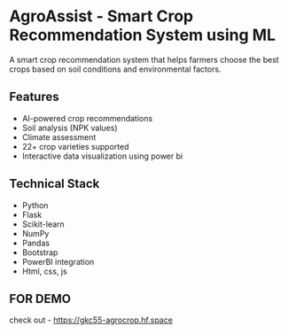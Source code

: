 
# AgroAssist - Smart Crop Recommendation System using ML

A smart crop recommendation system that helps farmers choose the best crops based on soil conditions and environmental factors.

## Features
- AI-powered crop recommendations
- Soil analysis (NPK values)
- Climate assessment
- 22+ crop varieties supported
- Interactive data visualization using power bi

## Technical Stack
- Python
- Flask
- Scikit-learn
- NumPy
- Pandas
- Bootstrap
- PowerBI integration
- Html, css, js
  

## FOR DEMO 
check out - https://gkc55-agrocrop.hf.space
